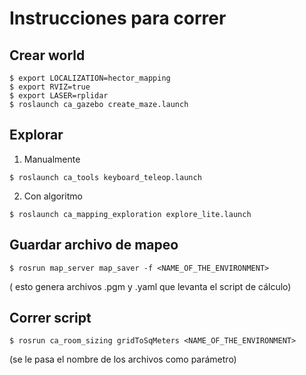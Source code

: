 # Instrucciones para correr
## Crear world
```
$ export LOCALIZATION=hector_mapping
$ export RVIZ=true
$ export LASER=rplidar
$ roslaunch ca_gazebo create_maze.launch
```
## Explorar
  1. Manualmente
  ```
$ roslaunch ca_tools keyboard_teleop.launch
```
  2. Con algoritmo
```
$ roslaunch ca_mapping_exploration explore_lite.launch
```

## Guardar archivo de mapeo
  ```
$ rosrun map_server map_saver -f <NAME_OF_THE_ENVIRONMENT>
```
( esto genera archivos .pgm y .yaml que levanta el script de cálculo)
## Correr script
  ```
$ rosrun ca_room_sizing gridToSqMeters <NAME_OF_THE_ENVIRONMENT>
```
(se le pasa el nombre de los archivos como parámetro)
